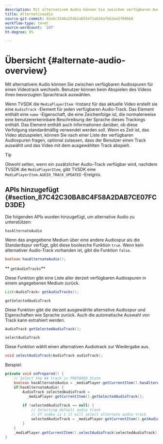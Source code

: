 ```yaml
---
description: Mit alternativem Audio können Sie zwischen verfügbaren Audiospuren für einen Videotrack wechseln. Benutzer können beim Abspielen des Videos ihren bevorzugten Sprachtrack auswählen.
title: Alternativaudio
source-git-commit: 02ebc3548a254b2a6554f1ab34afbb3ea5f09bb8
workflow-type: tm+mt
source-wordcount: '247'
ht-degree: 0%

---
```


# Übersicht {#alternate-audio-overview}

Mit alternativem Audio können Sie zwischen verfügbaren Audiospuren für einen Videotrack wechseln. Benutzer können beim Abspielen des Videos ihren bevorzugten Sprachtrack auswählen.

<!--<a id="section_E4F9DC28A2944BD08B4190A7F98A8365"></a>-->

Wenn TVSDK die `MediaPlayerItem` -Instanz für das aktuelle Video erstellt sie eine `AudioTrack` -Element für jeden verfügbaren Audio-Track. Das Element enthält eine `name` -Eigenschaft, die eine Zeichenfolge ist, die normalerweise eine benutzererkennbare Beschreibung der Sprache dieses Trackings enthält. Das Element enthält auch Informationen darüber, ob diese Verfolgung standardmäßig verwendet werden soll. Wenn es Zeit ist, das Video abzuspielen, können Sie nach einer Liste der verfügbaren Audiospuren fragen, optional zulassen, dass der Benutzer einen Track auswählt und das Video mit dem ausgewählten Track abspielt.

>[!TIP]
>
>Obwohl selten, wenn ein zusätzlicher Audio-Track verfügbar wird, nachdem TVSDK die `MediaPlayerItem`, gibt TVSDK eine `MediaPlayerItem.AUDIO_TRACK_UPDATED` -Ereignis.

## APIs hinzugefügt {#section_87C42C30BA8C4F58A2DAB7CE07FCD3DE}

Die folgenden APIs wurden hinzugefügt, um alternative Audio zu unterstützen:

`hasAlternateAudio`

Wenn das angegebene Medium über eine andere Audiospur als die Standardspur verfügt, gibt diese boolesche Funktion `true`. Wenn kein alternativer Audio-Track vorhanden ist, gibt die Funktion `false`.

```java
boolean hasAlternateAudio();
```

** `getAudioTracks`**

Diese Funktion gibt eine Liste aller derzeit verfügbaren Audiospuren in einem angegebenen Medium zurück.

```java
List<AudioTrack> getAudioTracks();
```

`getSelectedAudioTrack`

Diese Funktion gibt die derzeit ausgewählte alternative Audiospur und Eigenschaften wie Sprache zurück. Auch die automatische Auswahl von Track kann extrahiert werden.

```java
AudioTrack getSelectedAudioTrack();
```

`selectAudioTrack`

Diese Funktion wählt einen alternativen Audiotrack zur Wiedergabe aus.

```java
void selectAudioTrack(AudioTrack audioTrack);
```

Beispiel:

```java
private void onPrepared() { 
    // Select the AA track in PREPARED State 
    boolean hasAlternateAudio = _mediaPlayer.getCurrentItem().hasAlternateAudio(); 
    if(hasAlternateAudio) { 
        AudioTrack selectedAudioTrack =  
          _mediaPlayer.getCurrentItem().getSelectedAudioTrack(); 
 
        if (selectedAudioTrack == null) {  
            // Selecting default audio track  
            // If index is 1 it will select alternate audio track  
            selectedAudioTrack = _mediaPlayer.getCurrentItem().getAudioTracks().get(0);  
        } 
    } 
    _mediaPlayer.getCurrentItem().selectAudioTrack(selectedAudioTrack); 
} 
```
